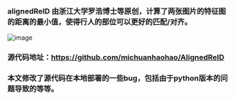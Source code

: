 ### alignedReID 由浙江大学罗浩博士等原创，计算了两张图片的特征图的距离的最小值，使得行人的部位可以更好的匹配/对齐。
![image](https://github.com/wjcwjc77/alignedReID/assets/115401950/d24711af-0357-4ad0-a9ef-fe77c9c438d1)
### 源代码地址：https://github.com/michuanhaohao/AlignedReID
### 本文修改了源代码在本地部署的一些bug，包括由于python版本的问题导致的等等。

